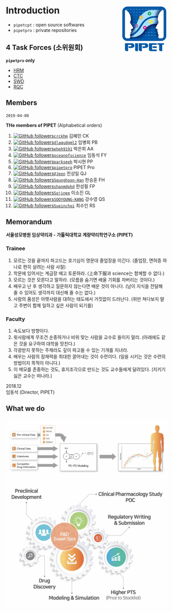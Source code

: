 # Introduction <img src="assets/PIPET-A-02.JPG"  align="right" height="150" />

- `pipetcpt` : open source softwares
- `pipetpro` : private repositories

## 4 Task Forces (소위원회)

**`pipetpro` only**

- [HRM](https://github.com/pipetpro/HRM-meeting)
- [CTC](https://github.com/pipetpro/CTC-meeting) 
- [SWD](https://github.com/pipetpro/SWD-meeting) 
- [RQC](https://github.com/pipetpro/RQC-meeting) 

## Members

`2019-04-08`

**THe members of PIPET** (Alphabetical orders)

1. [![GitHub followers](https://img.shields.io/github/followers/crckhm.svg?label=Follow&style=social)`crckhm`](https://github.com/crckhm) 김혜민 CK
1. [![GitHub followers](https://img.shields.io/github/followers/dlaqudgml2.svg?label=Follow&style=social)`dlaqudgml2`](https://github.com/dlaqudgml2) 임병희 PB
1. [![GitHub followers](https://img.shields.io/github/followers/eheh9191.svg?label=Follow&style=social)`eheh9191`](https://github.com/eheh9191) 박은희 AA
1. [![GitHub followers](https://img.shields.io/github/followers/oceanofscience.svg?label=Follow&style=social)`oceanofscience`](https://github.com/oceanofscience) 임동석 FY
1. [![GitHub followers](https://img.shields.io/github/followers/parkseeh.svg?label=Follow&style=social)`parkseeh`](https://github.com/parkseeh) 박시현 PP
1. [![GitHub followers](https://img.shields.io/github/followers/pipetpro.svg?label=Follow&style=social)`pipetpro`](https://github.com/pipetpro) PIPET Pro
1. [![GitHub followers](https://img.shields.io/github/followers/QJeon.svg?label=Follow&style=social)`QJeon`](https://github.com/QJeon) 전상일 QJ
1. [![GitHub followers](https://img.shields.io/github/followers/Seunghoon-Han.svg?label=Follow&style=social)`Seunghoon-Han`](https://github.com/Seunghoon-Han) 한승훈 FH
1. [![GitHub followers](https://img.shields.io/github/followers/shanmdphd.svg?label=Follow&style=social)`shanmdphd`](https://github.com/shanmdphd) 한성필 FP
1. [![GitHub followers](https://img.shields.io/github/followers/Sojinee.svg?label=Follow&style=social)`Sojinee`](https://github.com/Sojinee) 이소진 GL
1. [![GitHub followers](https://img.shields.io/github/followers/SOOYOUNG-KANG.svg?label=Follow&style=social)`SOOYOUNG-KANG`](https://github.com/SOOYOUNG-KANG) 강수영 QS
1. [![GitHub followers](https://img.shields.io/github/followers/Sueinchoi.svg?label=Follow&style=social)`Sueinchoi`](https://github.com/Sueinchoi) 최수인 RS

## Memorandum

**서울성모병원 임상약리과 - 가톨릭대학교 계량약리학연구소 (PIPET)**

### Trainee

1. 모르는 것을 끝까지 파고드는 호기심이 명문대 졸업장을 이긴다. (졸업장, 면허증 하나로 편히 살려는 사람 사절)
2. 학문에 있어서는 계급장 떼고 토론하라. (上命下服과 science는 함께할 수 없다.)
3. 모르는 것은 모른다고 말하라. (모름을 숨기면 배울 기회를 차버리는 것이다.)
4. 배우고 난 후 생각하고 질문하지 않는다면 배운 것이 아니다. (남이 지식을 전달해 줄 수 있어도 생각까지 대신해 줄 수는 없다.)
5. 사람의 품성은 아랫사람을 대하는 태도에서 거짓없이 드러난다. (위만 쳐다보지 말고 주변이 함께 일하고 싶은 사람이 되기를)

### Faculty

1. 속도보다 방향이다.
2. 윗사람에게 무조건 순종하거나 비위 맞는 사람을 교수로 들이지 말라. (아래에도 같은 것을 요구하여 대학을 망친다.)
3. 각광받지 못하는 주제라도 깊이 파고들 수 있는 기개를 지녀라.
4. 배우는 사람의 잠재력을 최대한 끌어내는 것이 수련이다. (일을 시키는 것은 수련의 방법이지 목적이 아니다.)
5. 이 메모를 존중하는 것도, 휴지조각으로 만드는 것도 교수들에게 달려있다. (지키기 싫은 교수는 떠나라.)

2018.12  
임동석 (Director, PIPET)

## What we do

![](assets/what-we-do.jpg)




